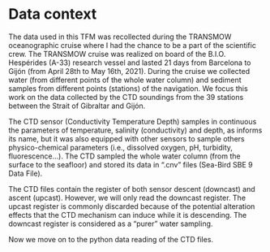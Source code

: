 # Data context

The data used in this TFM was recollected during the TRANSMOW oceanographic cruise where I had the chance to be a part of the scientific crew. 
The TRANSMOW cruise was realized on board of the B.I.O. Hespérides (A-33) research vessel and lasted 21 days from Barcelona to Gijón (from April 28th to May 16th, 2021). 
During the cruise we collected water (from different points of the whole water column) and sediment samples from different points (stations) of the navigation. 
We focus this work on the data collected by the CTD soundings from the 39 stations between the Strait of Gibraltar and Gijón.

The CTD sensor (Conductivity Temperature Depth) samples in continuous the parameters of temperature, salinity (conductivity) and depth, as informs its name, 
but it was also equipped with other sensors to sample others physico-chemical parameters (i.e., dissolved oxygen, pH, turbidity, fluorescence…). 
The CTD sampled the whole water column (from the surface to the seafloor) and stored its data in “.cnv” files (Sea-Bird SBE 9 Data File).

The CTD files contain the register of both sensor descent (downcast) and ascent (upcast). However, we will only read the downcast register. 
The upcast register is commonly discarded because of the potential alteration effects that the CTD mechanism can induce while it is descending. 
The downcast register is considered as a “purer” water sampling.

Now we move on to the python data reading of the CTD files.
